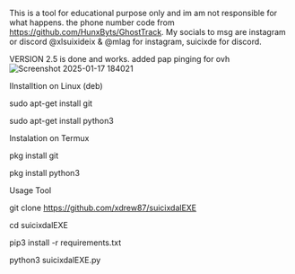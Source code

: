 This is a tool for educational purpose only and im am not responsible for what happens. 
the phone number code from https://github.com/HunxByts/GhostTrack. 
My socials to msg are instagram or discord @xlsuixideix & @mlag for instagram, suicixde for discord.


VERSION 2.5 is done and works.
added pap pinging for ovh 
![Screenshot 2025-01-17 184021](https://github.com/user-attachments/assets/7e15308b-6c77-4122-b815-ac502639a0e2)



IInstalltion on Linux (deb)

sudo apt-get install git

sudo apt-get install python3


Instalation on Termux

pkg install git

pkg install python3



Usage Tool

git clone https://github.com/xdrew87/suicixdalEXE

cd suicixdalEXE

pip3 install -r requirements.txt

python3 suicixdalEXE.py

